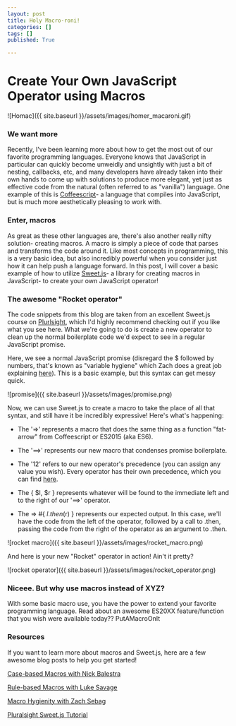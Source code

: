 ```yaml
---
layout: post
title: Holy Macro-roni!
categories: []
tags: []
published: True

---
```


# Create Your Own JavaScript Operator using Macros

![Homac]({{ site.baseurl }}/assets/images/homer_macaroni.gif)

### We want more
Recently, I've been learning more about how to get the most out of our favorite programming languages. Everyone knows that JavaScript in particular can quickly become unweidly and unsightly with just a bit of nesting, callbacks, etc, and many developers have already taken into their own hands to come up with solutions to produce more elegant, yet just as effective code from the natural (often referred to as "vanilla") language. One example of this is [Coffeescript](http://coffeescript.org/)- a language that compiles into JavaScript, but is much more aesthetically pleasing to work with.

### Enter, macros
As great as these other languages are, there's also another really nifty solution- creating macros. A macro is simply a piece of code that parses and transforms the code around it. Like most concepts in programming, this is a very basic idea, but also incredibly powerful when you consider just how it can help push a language forward. In this post, I will cover a basic example of how to utilize [Sweet.js](http://sweetjs.org/)- a library for creating macros in JavaScript- to create your own JavaScript operator!

### The awesome "Rocket operator"
The code snippets from this blog are taken from an excellent Sweet.js course on [Plurlsight](http://www.pluralsight.com/courses/sweet-js-get-started), which I'd highly recommend checking out if you like what you see here. What we're going to do is create a new operator to clean up the normal boilerplate code we'd expect to see in a regular JavaScript promise.

Here, we see a normal JavaScript promise (disregard the $ followed by numbers, that's known as "variable hygiene" which Zach does a great job explaining [here](http://zachsebag.com/2015/08/29/losing-your-hygienity.html)). This is a basic example, but this syntax can get messy quick.

![promise]({{ site.baseurl }}/assets/images/promise.png)

Now, we can use Sweet.js to create a macro to take the place of all that syntax, and still have it be incredibly expressive! Here's what's happening:

* The '=>' represents a macro that does the same thing as a function "fat-arrow" from Coffeescript or ES2015 (aka ES6).

* The '==>' represents our new macro that condenses promise boilerplate.

* The '12' refers to our new operator's precedence (you can assign any value you wish). Every operator has their own precedence, which you can find [here](http://sweetjs.org/doc/main/sweet.html#operator-precedence).

* The { $l, $r } represents whatever will be found to the immediate left and to the right of our '==>' operator.

* The => #{ $l.then($r) } represents our expected output. In this case, we'll have the code from the left of the operator, followed by a call to .then, passing the code from the right of the operator as an argument to .then.

![rocket macro]({{ site.baseurl }}/assets/images/rocket_macro.png)

And here is your new "Rocket" operator in action! Ain't it pretty?

![rocket operator]({{ site.baseurl }}/assets/images/rocket_operator.png)

### Niceee. But why use macros instead of XYZ?
With some basic macro use, you have the power to extend your favorite programming language. Read about an awesome ES20XX feature/function that you wish were available today?? PutAMacroOnIt

### Resources
If you want to learn more about macros and Sweet.js, here are a few awesome blog posts to help you get started!

[Case-based Macros with Nick Balestra]( http://nick.balestra.ch/2015/sweetjs-case-macros-for-javascript/ )

[Rule-based Macros with Luke Savage]( http://lukesavage.me/technical/2015/08/29/sweetjs-and-rule-based-macros/ )

[Macro Hygienity with Zach Sebag]( http://zachsebag.com/2015/08/29/losing-your-hygienity.html )

[Pluralsight Sweet.js Tutorial]( http://www.pluralsight.com/courses/sweet-js-get-started )

